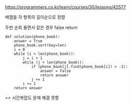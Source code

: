 https://programmers.co.kr/learn/courses/30/lessons/42577

배열을 각 항목의 길이순으로 정렬

두번 순회 돌면서 같은 경우 false return

```
def solution(phone_book):
    answer = True
    phone_book.sort(key=len)
    i = 0
    while (i < len(phone_book)):
        j = i + 1
        while (j < len(phone_book)):
            if (phone_book[j].find(phone_book[i]) > -1):
                answer = False
                return answer
            j += 1
        i += 1
    return answer
```
=> 시간복잡도 문제 해결 못함